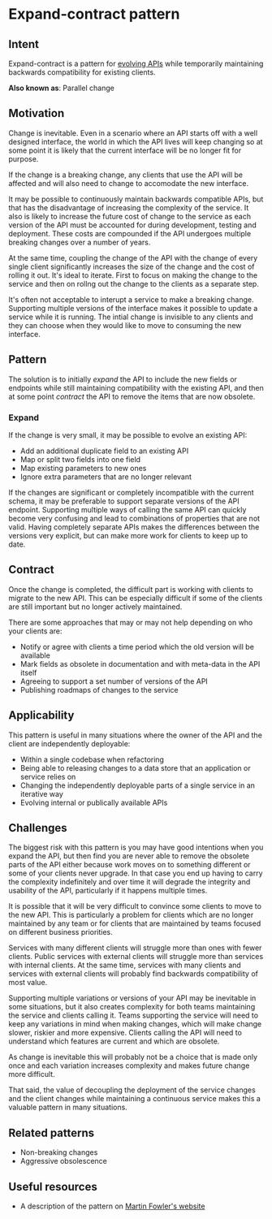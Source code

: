 # Expand-contract pattern

## Intent
Expand-contract is a pattern for [evolving APIs](evolving-service-apis.md) while temporarily maintaining backwards compatibility for existing clients. 

__Also known as__: Parallel change

## Motivation

Change is inevitable. Even in a scenario where an API starts off with a well designed interface, the world in which the API lives will keep changing so at some point it is likely that the current interface will be no longer fit for purpose. 

If the change is a breaking change, any clients that use the API will be affected and will also need to change to accomodate the new interface.  

It may be possible to continuously maintain backwards compatible APIs, but that has the disadvantage of increasing the complexity of the service. It also is likely to increase the future cost of change to the service as each version of the API must be accounted for during development, testing and deployment. These costs are compounded if the API undergoes multiple breaking changes over a number of years. 

At the same time, coupling the change of the API with the change of every single client significantly increases the size of the change and the cost of rolling it out. It's ideal to iterate. First to focus on making the change to the service and then on rollng out the change to the clients as a separate step.

It's often not acceptable to interupt a service to make a breaking change. Supporting multiple versions of the interface makes it possible to update a service while it is running. The intial change is invisible to any clients and they can choose when they would like to move to consuming the new interface. 

## Pattern

The solution is to initially *expand* the API to include the new fields or endpoints while still maintaining compatibility with the existing API, and then at some point *contract* the API to remove the items that are now obsolete. 

### Expand

If the change is very small, it may be possible to evolve an existing API:

* Add an additional duplicate field to an existing API
* Map or split two fields into one field
* Map existing parameters to new ones
* Ignore extra parameters that are no longer relevant

If the changes are significant or completely incompatible with the current schema, it may be preferable to support separate versions of the API endpoint. Supporting multiple ways of calling the same API can quickly become very confusing and lead to combinations of properties that are not valid. Having completely separate APIs makes the differences between the versions very explicit, but can make more work for clients to keep up to date. 

## Contract

Once the change is completed, the difficult part is working with clients to migrate to the new API. This can be especially difficult if some of the clients are still important but no longer actively maintained. 

There are some approaches that may or may not help depending on who your clients are: 

* Notify or agree with clients a time period which the old version will be available
* Mark fields as obsolete in documentation and with meta-data in the API itself
* Agreeing to support a set number of versions of the API
* Publishing roadmaps of changes to the service

## Applicability

This pattern is useful in many situations where the owner of the API and the client are independently deployable:

* Within a single codebase when refactoring
* Being able to releasing changes to a data store that an application or service relies on
* Changing the independently deployable parts of a single service in an iterative way
* Evolving internal or publically available APIs

## Challenges

The biggest risk with this pattern is you may have good intentions when you expand the API, but then find you are never able to remove the obsolete parts of the API either because work moves on to something different or some of your clients never upgrade. In that case you end up having to carry the complexity indefinitely and over time it will degrade the integrity and usability of the API, particularly if it happens multiple times. 

It is possible that it will be very difficult to convince some clients to move to the new API. This is particularly a problem for clients which are no longer maintained by any team or for clients that are maintained by teams focused on different business priorities. 

Services with many different clients will struggle more than ones with fewer clients. Public services with external clients will struggle more than services with internal clients. At the same time, services with many clients and services with external clients will probably find backwards compatibility of most value. 

Supporting multiple variations or versions of your API may be inevitable in some situations, but it also creates complexity for both teams maintaining the service and clients calling it. Teams supporting the service will need to keep any variations in mind when making changes, which will make change slower, riskier and more expensive. Clients calling the API will need to understand which features are current and which are obsolete. 

As change is inevitable this will probably not be a choice that is made only once and each variation increases complexity and makes future change more difficult. 

That said, the value of decoupling the deployment of the service changes and the client changes while maintaining a continuous service makes this a valuable pattern in many situations. 

## Related patterns

* Non-breaking changes
* Aggressive obsolescence

## Useful resources
* A description of the pattern on [Martin Fowler's website](https://martinfowler.com/bliki/ParallelChange.html)